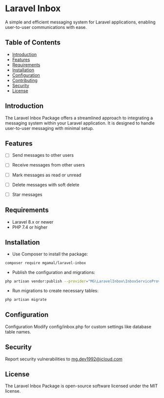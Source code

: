 
# Laravel Inbox

A simple and efficient messaging system for Laravel applications, enabling user-to-user communications with ease.

## Table of Contents

- [Introduction](#introduction)
- [Features](#features)
- [Requirements](#requirements)
- [Installation](#installation)
- [Configuration](#configuration)
- [Contributing](#contributing)
- [Security](#security)
- [License](#license)

## Introduction

The Laravel Inbox Package offers a streamlined approach to integrating a messaging system within your Laravel application. It is designed to handle user-to-user messaging with minimal setup.

## Features

- [ ] Send messages to other users
- [ ] Receive messages from other users
- [ ] Mark messages as read or unread
- [ ] Delete messages with soft delete
- [ ] Star messages


## Requirements

- Laravel 8.x or newer
- PHP 7.4 or higher

## Installation

- Use Composer to install the package:

```bash
composer require mgamal/laravel-inbox
```

- Publish the configuration and migrations:

```bash
php artisan vendor:publish --provider="MG\LaravelInbox\InboxServiceProvider"
```

- Run migrations to create necessary tables:

```bash
php artisan migrate
```

## Configuration

Configuration Modify config/inbox.php for custom settings like database table names.


## Security

Report security vulnerabilities to mg.dev1992@icloud.com

## License

The Laravel Inbox Package is open-source software licensed under the MIT license.
